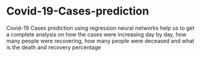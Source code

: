 # Covid-19-Cases-prediction
Covid-19 Cases prediction using regression neural networks help us to get a complete analysis on how the cases were increasing day by day, how many people were recovering, how many people were deceased and what is the death and recovery percentage

